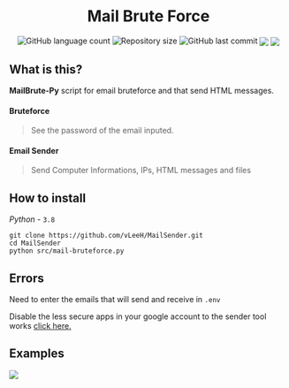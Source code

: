 <h1 align="center">Mail Brute Force</h1>

<p align="center">
   <img alt="GitHub language count" src="https://img.shields.io/github/languages/count/vleeh/MailBrute-Py">

   <img alt="Repository size" src="https://img.shields.io/github/repo-size/vleeh/MailBrute-Py">

   <img alt="GitHub last commit" src="https://img.shields.io/github/last-commit/vleeh/MailBrute-Py">

   <img align="center" src="https://img.shields.io/badge/Python-3.7%20%7C%203.8-blue.svg"> 
    
   <img align="center" src="https://img.shields.io/github/license/vLeeH/Mail-Bruteforce.svg">
</p> 

## What is this? 
<strong>MailBrute-Py</strong> script for email bruteforce and that send HTML messages.

#### Bruteforce
> See the password of the email inputed.

#### Email Sender
> Send Computer Informations, IPs, HTML messages and files

## How to install 
_Python_ - `3.8`
```
git clone https://github.com/vLeeH/MailSender.git
cd MailSender
python src/mail-bruteforce.py
```
## Errors
Need to enter the emails that will send and receive in `.env`

Disable the less secure apps in your google account to the sender tool works <a href="https://myaccount.google.com/lesssecureapps">click here.</a>

## Examples 
<img src="https://github.com/vLeeH/MailBrute-Py/blob/main/.github/example.png">
